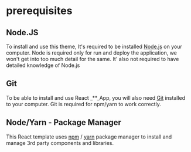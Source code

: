# prerequisites

## Node.JS

To install and use this theme, It's required to be installed [Node.js](https://nodejs.org/) on your computer. Node is required only for run and deploy the application, we won't get into too much detail for the same. It' also not required to have detailed knowledge of Node.js

## Git

To be able to install and use React _\*\*_App, you will also need [Git](https://git-scm.com/) installed to your computer. Git is required for npm/yarn to work correctly.

## Node/Yarn - Package Manager

This React template uses [npm](https://www.npmjs.com/) / [yarn](https://yarnpkg.com/) package manager to install and manage 3rd party components and libraries.

